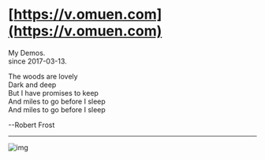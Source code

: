 # [https://v.omuen.com](https://v.omuen.com)

My Demos.   
since 2017-03-13.    


  The woods are lovely  
  Dark and deep  
  But I have promises to keep  
  And miles to go before I sleep  
  And miles to go before I sleep  
    
  --Robert Frost  

----------------------------------------------------

![img](https://skirtor.github.io/shez.jpg)
